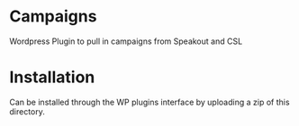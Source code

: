 # Campaigns
Wordpress Plugin to pull in campaigns from Speakout and CSL

# Installation
Can be installed through the WP plugins interface by uploading a zip of this directory.